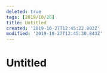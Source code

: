 ```yaml
---
deleted: true
tags: [2019/10/26]
title: Untitled
created: '2019-10-27T12:45:22.802Z'
modified: '2019-10-27T12:45:30.843Z'
---
```


# Untitled
